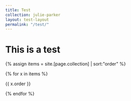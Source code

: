 ```yaml
---
title: Test
collection: julie-parker
layout: test-layout
permalink: "/test/"
---
```

<h1>This is a test</h1>
{% assign items = site.[page.collection] | sort:"order" %}


{% for x in items %}
<p>{{ x.order }}</p>
{% endfor %}